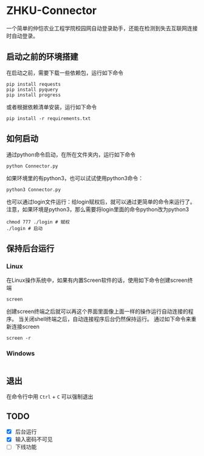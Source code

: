 # ZHKU-Connector

一个简单的仲恺农业工程学院校园网自动登录助手，还能在检测到失去互联网连接时自动登录。

## 启动之前的环境搭建
在启动之前，需要下载一些依赖包，运行如下命令

```shell
pip install requests
pip install pyquery
pip install progress
```

或者根据依赖清单安装，运行如下命令

```shell
pip install -r requirements.txt
```

## 如何启动

通过python命令启动，在所在文件夹内，运行如下命令

```shell
python Connector.py
```

如果环境里的有python3，也可以试试使用python3命令：

```shell
python3 Connector.py
```

也可以通过login文件运行：给login赋权后，就可以通过更简单的命令来运行了。
注意，如果环境是python3，那么需要将login里面的命令python改为python3

```shell
chmod 777 ./login # 赋权
./login # 启动
```

## 保持后台运行

### Linux
在Linux操作系统中，如果有内置Screen软件的话，使用如下命令创建screen终端

```shell
screen
```

创建screen终端之后就可以再这个界面里面像上面一样的操作运行自动连接的程序。
当关闭shell终端之后，自动连接程序后台仍然保持运行。
通过如下命令来重新连接screen

```shell
screen -r
```

### Windows

```shell

```

## 退出

在命令行中用 `Ctrl` + `C` 可以强制退出

## TODO

- [X] 后台运行
- [X] 输入密码不可见
- [ ] 下线功能